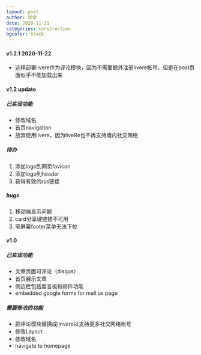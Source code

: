 ```yaml
---
layout: post
author: 学学
date: 2020-11-21
categories: construction
bgcolor: black
---
```

#### v1.2.1 2020-11-22
- 选择部署livere作为评论模块，因为不需要额外注册livere帐号，但是在post页面似乎不能加载出来
#### v1.2 update
##### 已实现功能
- 修改域名
- 首页navigation
- 放弃使用livere，因为liveRe也不再支持墙内社交网络

##### 待办
1. 添加logo到网页favicon
2. 添加logo到header
3. 获得有效的rss链接

##### bugs
1. 移动端显示问题
2. card分享键链接不可用
3. 窄屏幕footer菜单无法下拉

#### v1.0
##### 已实现功能
- 文章页面可评论（disqus）
- 首页展示文章
- 侧边栏包括留言板和邮件功能
- embedded google forms for mail us page

##### 需要修改的功能
- 把评论模块替换成linvere以支持更多社交网络帐号
- 修改Layout
- 修改域名
- navigate to homepage
